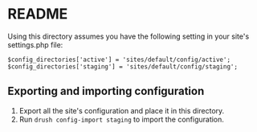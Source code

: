 # README

Using this directory assumes you have the following setting in your site's settings.php file:

    $config_directories['active'] = 'sites/default/config/active';
    $config_directories['staging'] = 'sites/default/config/staging';

## Exporting and importing configuration

  1. Export all the site's configuration and place it in this directory.
  2. Run `drush config-import staging` to import the configuration.
